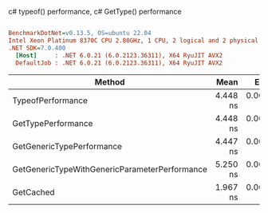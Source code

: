 c# typeof() performance, c# GetType() performance
``` ini

BenchmarkDotNet=v0.13.5, OS=ubuntu 22.04
Intel Xeon Platinum 8370C CPU 2.80GHz, 1 CPU, 2 logical and 2 physical cores
.NET SDK=7.0.400
  [Host]     : .NET 6.0.21 (6.0.2123.36311), X64 RyuJIT AVX2
  DefaultJob : .NET 6.0.21 (6.0.2123.36311), X64 RyuJIT AVX2


```
|                                        Method |     Mean |     Error |    StdDev | Allocated |
|---------------------------------------------- |---------:|----------:|----------:|----------:|
|                             TypeofPerformance | 4.448 ns | 0.0007 ns | 0.0006 ns |         - |
|                            GetTypePerformance | 4.448 ns | 0.0004 ns | 0.0003 ns |         - |
|                     GetGenericTypePerformance | 4.447 ns | 0.0006 ns | 0.0006 ns |         - |
| GetGenericTypeWithGenericParameterPerformance | 5.250 ns | 0.0011 ns | 0.0010 ns |         - |
|                                     GetCached | 1.967 ns | 0.0031 ns | 0.0029 ns |         - |
